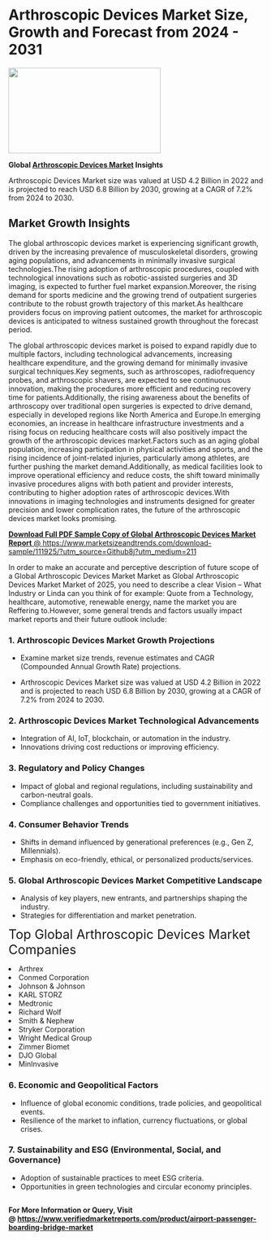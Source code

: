 <H1>Arthroscopic Devices Market Size, Growth and Forecast from 2024 - 2031</H1><img class="aligncenter size-medium wp-image-584254" src="https://thirdeyenews.in/wp-content/uploads/2024/09/Global-Market-Research-300x168.jpeg" alt="" width="300" height="168" /><p><strong>Global&nbsp;<a href="https://www.marketsizeandtrends.com/download-sample/111925/?utm_source=Github8j?utm_medium=211">Arthroscopic Devices Market</a> Insights</strong></p><p>Arthroscopic Devices Market size was valued at USD 4.2 Billion in 2022 and is projected to reach USD 6.8 Billion by 2030, growing at a CAGR of 7.2% from 2024 to 2030.</p><p><h2>Market Growth Insights</h2> <p>The global arthroscopic devices market is experiencing significant growth, driven by the increasing prevalence of musculoskeletal disorders, growing aging populations, and advancements in minimally invasive surgical technologies.The rising adoption of arthroscopic procedures, coupled with technological innovations such as robotic-assisted surgeries and 3D imaging, is expected to further fuel market expansion.Moreover, the rising demand for sports medicine and the growing trend of outpatient surgeries contribute to the robust growth trajectory of this market.As healthcare providers focus on improving patient outcomes, the market for arthroscopic devices is anticipated to witness sustained growth throughout the forecast period.</p> <p><a href="https://example.com/download-sample" target="_blank"></a></p> <p>The global arthroscopic devices market is poised to expand rapidly due to multiple factors, including technological advancements, increasing healthcare expenditure, and the growing demand for minimally invasive surgical techniques.Key segments, such as arthroscopes, radiofrequency probes, and arthroscopic shavers, are expected to see continuous innovation, making the procedures more efficient and reducing recovery time for patients.Additionally, the rising awareness about the benefits of arthroscopy over traditional open surgeries is expected to drive demand, especially in developed regions like North America and Europe.In emerging economies, an increase in healthcare infrastructure investments and a rising focus on reducing healthcare costs will also positively impact the growth of the arthroscopic devices market.Factors such as an aging global population, increasing participation in physical activities and sports, and the rising incidence of joint-related injuries, particularly among athletes, are further pushing the market demand.Additionally, as medical facilities look to improve operational efficiency and reduce costs, the shift toward minimally invasive procedures aligns with both patient and provider interests, contributing to higher adoption rates of arthroscopic devices.With innovations in imaging technologies and instruments designed for greater precision and lower complication rates, the future of the arthroscopic devices market looks promising.<p><a href="https://example.com/get-more" target="_blank"></p><p><span class=""><strong>Download Full PDF Sample Copy of Global Arthroscopic Devices Market Report</strong> @ <a href="https://www.marketsizeandtrends.com/download-sample/111925/?utm_source=Github8j?utm_medium=211" target="_blank">https://www.marketsizeandtrends.com/download-sample/111925/?utm_source=Github8j?utm_medium=211</a></span></p><p>In order to make an accurate and perceptive description of future scope of a Global&nbsp;Arthroscopic Devices Market Market as Global&nbsp;Arthroscopic Devices Market Market of 2025, you need to describe a clear Vision &ndash; What Industry or Linda can you think of for example: Quote from a Technology, healthcare, automotive, renewable energy, name the market you are Reffering to.However, some general trends and factors usually impact market reports and their future outlook include:</p><h3>1.&nbsp;<strong>Arthroscopic Devices Market Growth Projections</strong></h3><ul><li>Examine market size trends, revenue estimates and CAGR (Compounded Annual Growth Rate) projections.</li><li><p>Arthroscopic Devices Market size was valued at USD 4.2 Billion in 2022 and is projected to reach USD 6.8 Billion by 2030, growing at a CAGR of 7.2% from 2024 to 2030.</p></li></ul><h3>2.&nbsp;<strong>Arthroscopic Devices Market Technological Advancements</strong></h3><ul><li>Integration of AI, IoT, blockchain, or automation in the industry.</li><li>Innovations driving cost reductions or improving efficiency.</li></ul><h3>3.&nbsp;<strong>Regulatory and Policy Changes</strong></h3><ul><li>Impact of global and regional regulations, including sustainability and carbon-neutral goals.</li><li>Compliance challenges and opportunities tied to government initiatives.</li></ul><h3>4.&nbsp;<strong>Consumer Behavior Trends</strong></h3><ul><li>Shifts in demand influenced by generational preferences (e.g., Gen Z, Millennials).</li><li>Emphasis on eco-friendly, ethical, or personalized products/services.</li></ul><h3>5.&nbsp;<strong>Global Arthroscopic Devices Market Competitive Landscape</strong></h3><ul><li>Analysis of key players, new entrants, and partnerships shaping the industry.</li><li>Strategies for differentiation and market penetration.</li></ul><p data-pm-slice="1 1 []"><span style="color: inherit; font-family: inherit; font-size: 25px;">Top Global Arthroscopic Devices Market Companies</span></p><div class="" data-test-id=""><p><li>Arthrex</li><li> Conmed Corporation</li><li> Johnson & Johnson</li><li> KARL STORZ</li><li> Medtronic</li><li> Richard Wolf</li><li> Smith & Nephew</li><li> Stryker Corporation</li><li> Wright Medical Group</li><li> Zimmer Biomet</li><li> DJO Global</li><li> MinInvasive</li></p></div><h3>6.&nbsp;<strong>Economic and Geopolitical Factors</strong></h3><ul><li>Influence of global economic conditions, trade policies, and geopolitical events.</li><li>Resilience of the market to inflation, currency fluctuations, or global crises.</li></ul><h3>7.&nbsp;<strong>Sustainability and ESG (Environmental, Social, and Governance)</strong></h3><ul><li>Adoption of sustainable practices to meet ESG criteria.</li><li>Opportunities in green technologies and circular economy principles.</li></ul><h2><strong style="font-size: 14px;">For More Information or Query, Visit @&nbsp;</strong><a style="background-color: #ffffff; font-size: 14px;" href="https://www.marketsizeandtrends.com/report/arthroscopic-devices-market/" target="_blank">https://www.verifiedmarketreports.com/product/airport-passenger-boarding-bridge-market</a></h2>